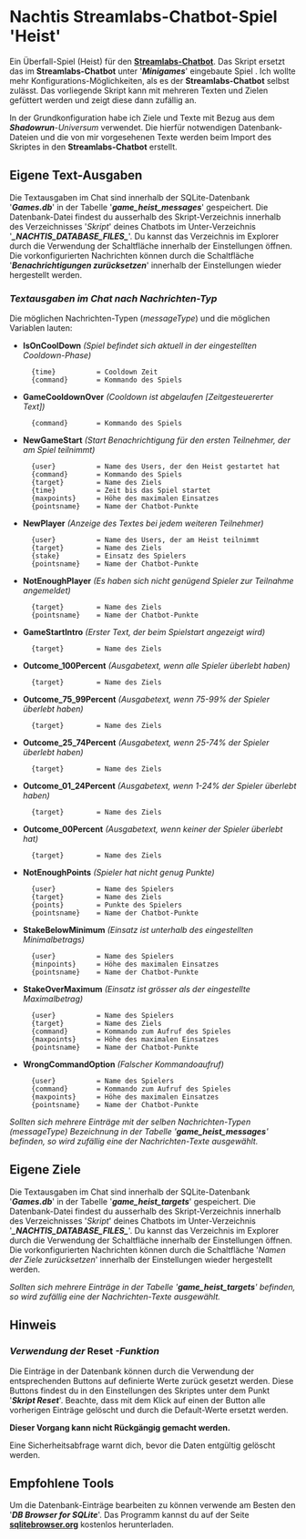 # **Nachtis Streamlabs-Chatbot-Spiel 'Heist'**

Ein Überfall-Spiel (Heist) für den **[Streamlabs-Chatbot](https://streamlabs.com/chatbot?l=de-DE)**. Das Skript ersetzt das im **Streamlabs-Chatbot** unter '***Minigames***' eingebaute Spiel . Ich wollte mehr Konfigurations-Möglichkeiten, als es der **Streamlabs-Chatbot** selbst zulässt. Das vorliegende Skript kann mit mehreren Texten und Zielen gefüttert werden und zeigt diese dann zufällig an.

In der Grundkonfiguration habe ich Ziele und Texte mit Bezug aus dem ***Shadowrun***-*Universum* verwendet. Die hierfür notwendigen Datenbank-Dateien und die von mir vorgesehenen Texte werden beim Import des Skriptes in den **Streamlabs-Chatbot** erstellt.


## **Eigene Text-Ausgaben**

Die Textausgaben im Chat sind innerhalb der SQLite-Datenbank '***Games.db***' in der Tabelle '***game_heist_messages***' gespeichert. Die Datenbank-Datei findest du ausserhalb des Skript-Verzeichnis innerhalb des Verzeichnisses '*Skript*' deines Chatbots im Unter-Verzeichnis '***\_NACHTIS_DATABASE_FILES\_***'. Du kannst das Verzeichnis im Explorer durch die Verwendung der Schaltfläche innerhalb der Einstellungen öffnen. Die vorkonfigurierten Nachrichten können durch die Schaltfläche '***Benachrichtigungen zurücksetzen***' innerhalb der Einstellungen wieder hergestellt werden.


### ***Textausgaben im Chat nach Nachrichten-Typ***

Die möglichen Nachrichten-Typen (*messageType*) und die möglichen Variablen lauten:


- **IsOnCoolDown** *(Spiel befindet sich aktuell in der eingestellten Cooldown-Phase)*
        
        {time}          = Cooldown Zeit
        {command}       = Kommando des Spiels


- **GameCooldownOver** *(Cooldown ist abgelaufen [Zeitgesteuererter Text])*
        
        {command}       = Kommando des Spiels


- **NewGameStart** *(Start Benachrichtigung für den ersten Teilnehmer, der am Spiel teilnimmt)*

        {user}          = Name des Users, der den Heist gestartet hat
        {command}       = Kommando des Spiels
        {target}        = Name des Ziels
        {time}          = Zeit bis das Spiel startet
        {maxpoints}     = Höhe des maximalen Einsatzes
        {pointsname}    = Name der Chatbot-Punkte


- **NewPlayer** *(Anzeige des Textes bei jedem weiteren Teilnehmer)*

        {user}          = Name des Users, der am Heist teilnimmt
        {target}        = Name des Ziels
        {stake}         = Einsatz des Spielers
        {pointsname}    = Name der Chatbot-Punkte


- **NotEnoughPlayer** *(Es haben sich nicht genügend Spieler zur Teilnahme angemeldet)*

        {target}        = Name des Ziels
        {pointsname}    = Name der Chatbot-Punkte


- **GameStartIntro** *(Erster Text, der beim Spielstart angezeigt wird)*

        {target}        = Name des Ziels


- **Outcome_100Percent** *(Ausgabetext, wenn alle Spieler überlebt haben)*

        {target}        = Name des Ziels


- **Outcome_75_99Percent** *(Ausgabetext, wenn 75-99% der Spieler überlebt haben)*
        
        {target}        = Name des Ziels


- **Outcome_25_74Percent** *(Ausgabetext, wenn 25-74% der Spieler überlebt haben)*
    
        {target}        = Name des Ziels


- **Outcome_01_24Percent** *(Ausgabetext, wenn 1-24% der Spieler überlebt haben)*
    
        {target}        = Name des Ziels


- **Outcome_00Percent** *(Ausgabetext, wenn keiner der Spieler überlebt hat)*
    
        {target}        = Name des Ziels


- **NotEnoughPoints** *(Spieler hat nicht genug Punkte)*

        {user}          = Name des Spielers
        {target}        = Name des Ziels
        {points}        = Punkte des Spielers
        {pointsname}    = Name der Chatbot-Punkte


- **StakeBelowMinimum** *(Einsatz ist unterhalb des eingestellten Minimalbetrags)*

        {user}          = Name des Spielers
        {minpoints}     = Höhe des maximalen Einsatzes
        {pointsname}    = Name der Chatbot-Punkte


- **StakeOverMaximum** *(Einsatz ist grösser als der eingestellte Maximalbetrag)*

        {user}          = Name des Spielers
        {target}        = Name des Ziels
        {command}       = Kommando zum Aufruf des Spieles
        {maxpoints}     = Höhe des maximalen Einsatzes
        {pointsname}    = Name der Chatbot-Punkte


- **WrongCommandOption** *(Falscher Kommandoaufruf)*

        {user}          = Name des Spielers
        {command}       = Kommando zum Aufruf des Spieles
        {maxpoints}     = Höhe des maximalen Einsatzes
        {pointsname}    = Name der Chatbot-Punkte



*Sollten sich mehrere Einträge mit der selben Nachrichten-Typen (*messageType*) Bezeichnung in der Tabelle '***game_heist_messages***' befinden, so wird zufällig eine der Nachrichten-Texte ausgewählt.*


## **Eigene Ziele**

Die Textausgaben im Chat sind innerhalb der SQLite-Datenbank '***Games.db***' in der Tabelle '***game_heist_targets***' gespeichert. Die Datenbank-Datei findest du ausserhalb des Skript-Verzeichnis innerhalb des Verzeichnisses '*Skript*' deines Chatbots im Unter-Verzeichnis '***\_NACHTIS_DATABASE_FILES\_***'. Du kannst das Verzeichnis im Explorer durch die Verwendung der Schaltfläche innerhalb der Einstellungen öffnen. Die vorkonfigurierten Nachrichten können durch die Schaltfläche '*Namen der Ziele zurücksetzen*' innerhalb der Einstellungen wieder hergestellt werden.

*Sollten sich mehrere Einträge in der Tabelle '****game_heist_targets****' befinden, so wird zufällig eine der Nachrichten-Texte ausgewählt.*


## **Hinweis**

### ***Verwendung der*** **Reset** ***-Funktion***

Die Einträge in der Datenbank können durch die Verwendung der entsprechenden Buttons auf definierte Werte zurück gesetzt werden. Diese Buttons findest du in den Einstellungen des Skriptes unter dem Punkt '***Skript Reset***'. Beachte, dass mit dem Klick auf einen der Button alle vorherigen Einträge gelöscht und durch die Default-Werte ersetzt werden. 

**Dieser Vorgang kann nicht Rückgängig gemacht werden.** 

Eine Sicherheitsabfrage warnt dich, bevor die Daten entgültig gelöscht werden.


## **Empfohlene Tools**

Um die Datenbank-Einträge bearbeiten zu können verwende am Besten den '***DB Browser for SQLite***'. Das Programm kannst du auf der Seite **[sqlitebrowser.org](https://sqlitebrowser.org/)** kostenlos herunterladen.
